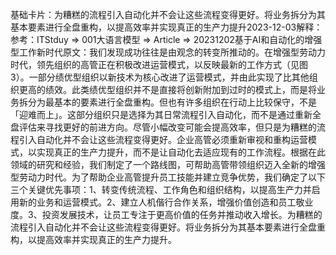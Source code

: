 

基础卡片：为糟糕的流程引入自动化并不会让这些流程变得更好。将业务拆分为其基本要素进行全盘重构，以提高效率并实现真正的生产力提升2023-12-03解释：参考：ITStduy => 001大语言模型 => Article => 20231202基于AI和自动化的增强型工作新时代原文：我们发现成功往往是由观念的转变所推动的。在增强型劳动力时代，领先组织的高管正在积极改进运营模式，以反映最新的工作方式（见图 3）。一部分绩优型组织以新技术为核心改进了运营模式，并由此实现了比其他组织更高的绩效。此类绩优型组织并不是直接将创新附加到过时的模式上，而是将业务拆分为最基本的要素进行全盘重构。但也有许多组织在行动上比较保守，不是「迎难而上」。这部分组织只是选择为其日常流程引入自动化，而不是通过重新全盘评估来寻找更好的前进方向。尽管小幅改变可能会提高效率，但只是为糟糕的流程引入自动化并不会让这些流程变得更好。企业高管必须重新审视和重构运营模式，以实现真正的生产力提升，而不是让自动化去适应现有的工作流程。根据在此领域的研究和经验，我们制定了一个路线图，可帮助高管带领组织迈入全新的增强型劳动力时代。为了帮助企业高管提升员工技能并建立竞争优势，我们确定了以下三个关键优先事项：1、转变传统流程、工作角色和组织结构，以提高生产力并启用新的业务和运营模式。2、建立人机偕行合作关系，增强价值创造和员工敬业度。3、投资发展技术，让员工专注于更高价值的任务并推动收入增长。为糟糕的流程引入自动化并不会让这些流程变得更好。将业务拆分为其基本要素进行全盘重构，以提高效率并实现真正的生产力提升。